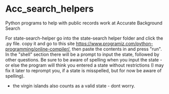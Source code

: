 # Acc_search_helpers
Python programs to help with public records work at Accurate Background Search

For state-search-helper go into the state-search helper folder and click the .py file. copy it and go to this site
https://www.programiz.com/python-programming/online-compiler/, then paste the contents in and press "run".
In the "shell" section there will be a prompt to input the state, followed by other questions. Be sure to be aware of spelling
when you input the state - or else the program will think you entered a state without restrictions (I may fix it later to reprompt you, 
if a state is misspelled, but for now be aware of spelling). 
- the virgin islands also counts as a valid state - dont worry. 

